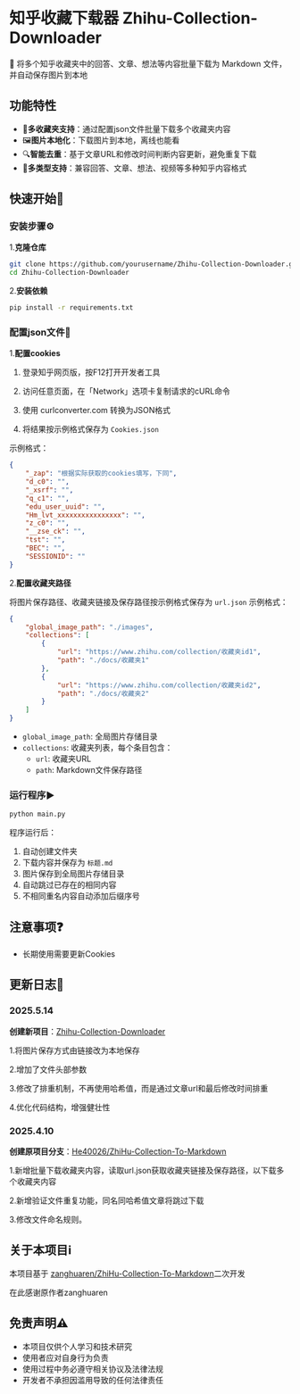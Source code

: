 # 知乎收藏下载器 Zhihu-Collection-Downloader

📂 将多个知乎收藏夹中的回答、文章、想法等内容批量下载为 Markdown 文件，并自动保存图片到本地

## 功能特性

- 📂**多收藏夹支持**：通过配置json文件批量下载多个收藏夹内容
- 🖼️**图片本地化**：下载图片到本地，离线也能看
- 🔍**智能去重**：基于文章URL和修改时间判断内容更新，避免重复下载
- 📄**多类型支持**：兼容回答、文章、想法、视频等多种知乎内容格式

## 快速开始🚀

### 安装步骤⚙️

1.**克隆仓库**

```bash
git clone https://github.com/yourusername/Zhihu-Collection-Downloader.git
cd Zhihu-Collection-Downloader
```

2.**安装依赖**

```bash
pip install -r requirements.txt
```

### 配置json文件🔧

1.**配置cookies**

1. 登录知乎网页版，按F12打开开发者工具

2. 访问任意页面，在「Network」选项卡复制请求的cURL命令

3. 使用 curlconverter.com 转换为JSON格式

4. 将结果按示例格式保存为 `Cookies.json`

示例格式：

```json
{
    "_zap": "根据实际获取的cookies填写，下同",
    "d_c0": "",
    "_xsrf": "",
    "q_c1": "",
    "edu_user_uuid": "",
    "Hm_lvt_xxxxxxxxxxxxxxxx": "",
    "z_c0": "",
    "__zse_ck": "",
    "tst": "",
    "BEC": "",
    "SESSIONID": ""
}
```

2.**配置收藏夹路径**

将图片保存路径、收藏夹链接及保存路径按示例格式保存为 `url.json`
示例格式：

```json
{
    "global_image_path": "./images",
    "collections": [
        {
            "url": "https://www.zhihu.com/collection/收藏夹id1",
            "path": "./docs/收藏夹1"
        },
        {
            "url": "https://www.zhihu.com/collection/收藏夹id2",
            "path": "./docs/收藏夹2"
        }
    ]
}
```

- `global_image_path`: 全局图片存储目录
- `collections`: 收藏夹列表，每个条目包含：
  - `url`: 收藏夹URL
  - `path`: Markdown文件保存路径

### 运行程序▶️

```bash
python main.py
```

程序运行后：

1. 自动创建文件夹
2. 下载内容并保存为 `标题.md`
3. 图片保存到全局图片存储目录
4. 自动跳过已存在的相同内容
5. 不相同重名内容自动添加后缀序号

## 注意事项❓

- 长期使用需要更新Cookies

## 更新日志📜

### 2025.5.14

**创建新项目**：[Zhihu-Collection-Downloader](https://github.com/He40026/Zhihu-Collection-Downloader)

1.将图片保存方式由链接改为本地保存

2.增加了文件头部参数

3.修改了排重机制，不再使用哈希值，而是通过文章url和最后修改时间排重

4.优化代码结构，增强健壮性

### 2025.4.10

**创建原项目分支**：[He40026/ZhiHu-Collection-To-Markdown](https://github.com/He40026/ZhiHu-Collection-To-Markdown)

1.新增批量下载收藏夹内容，读取url.json获取收藏夹链接及保存路径，以下载多个收藏夹内容

2.新增验证文件重复功能，同名同哈希值文章将跳过下载

3.修改文件命名规则。

## 关于本项目ℹ️

本项目基于 [zanghuaren/ZhiHu-Collection-To-Markdown](https://github.com/zanghuaren/ZhiHu-Collection-To-Markdown)二次开发

在此感谢原作者zanghuaren

## 免责声明⚠️

- 本项目仅供个人学习和技术研究
- 使用者应对自身行为负责
- 使用过程中务必遵守相关协议及法律法规
- 开发者不承担因滥用导致的任何法律责任
